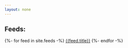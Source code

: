 ```yaml
---
layout: none
---
```


<h2>Feeds:</h2>
{%- for feed in site.feeds -%}
<a href = '{{feed.url}}'>{{feed.title}}</a>
{%- endfor -%}
